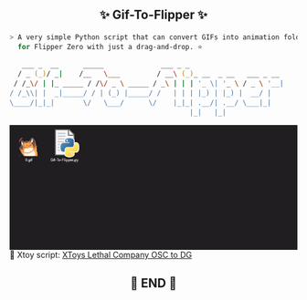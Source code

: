 

<h2 align="center"> ✨ Gif-To-Flipper ✨ </h2>

```zsh
> A very simple Python script that can convert GIFs into animation folders suitable
  for Flipper Zero with just a drag-and-drop. ⭐
```


```zsh
   ___ _  __      _____              ___ _ _                       
  / _ (_)/ _|    /__   \___         / __\ (_)_ __  _ __   ___ _ __ 
 / /_\/ | |_ _____ / /\/ _ \ _____ / _\ | | | '_ \| '_ \ / _ \ '__|
/ /_\\| |  _|_____/ / | (_) |_____/ /   | | | |_) | |_) |  __/ |   
\____/|_|_|       \/   \___/      \/    |_|_| .__/| .__/ \___|_|   
                                            |_|   |_|              
```

<img align="left" src="gif.gif" width="550px"/>

```zsh
> very  ⭐

> simple  ⭐

> to  ⭐

> use  ⭐
```

```zsh
> and.. A feature that transmits received damage to Xtoy
```

🔗 Xtoy script: [XToys Lethal Company OSC to DG](https://xtoys.app/scripts/-NFYo-8Dy4iVKGB8DR3U)

<h2 align="center"> 🧡 END 🧡 </h2>
